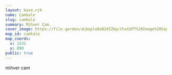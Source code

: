 ```yaml
---
layout: base.njk
name: Çamkale
slug: camkale
summary: Mihver Çam.
cover_image: https://file.garden/aLboplo8eB2dIZKp/ChatGPT%20Image%20Sep%202%2C%202025%2C%2003_50_31%20PM.png
map_id: camkale
map_coords:
  x: 1531
  y: 890
public: true
---
```

mihver cam
